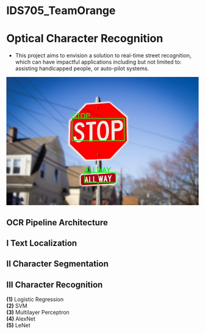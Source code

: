 # IDS705_TeamOrange
# Optical Character Recognition
- This project aims to envision a solution to real-time street recognition, which can have impactful applications including but not limited to: assisting handicapped people, or auto-pilot systems. 

![](example.jpg)
## OCR Pipeline Architecture


## I Text Localization
## II Character Segmentation
## III Character Recognition
**(1)** Logistic Regression \
**(2)** SVM \
**(3)** Multilayer Perceptron \
**(4)** AlexNet \
**(5)** LeNet 
